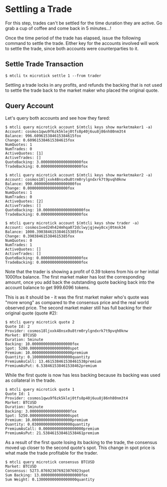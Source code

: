 # Settling a Trade

For this step, trades can't be settled for the time duration they are active. Go grab a cup of coffee and come back in 5 minutes...!

Once the time period of the trade has elapsed, issue the following command to settle the trade. Either key for the accounts involved will work to settle the trade,
since both accounts were counterparties to it.

## Settle Trade Transaction

```
$ mtcli tx microtick settle 1 --from trader
```

Settling a trade locks in any profits, and refunds the backing that is not used to settle the trade back to the market maker who placed the original quote.

## Query Account

Let's query both accounts and see how they fared:

```
$ mtcli query microtick account $(mtcli keys show marketmaker1 -a)
Account: cosmos1qwu9f6zk5klej0tfs8p40j6uu8j86nh80nm3t4
Balance: 996.609615384615384615fox
Change: 0.609615384615384615fox
NumQuotes: 1
NumTrades: 0
ActiveQuotes: [1]
ActiveTrades: []
QuoteBacking: 3.000000000000000000fox
TradeBacking: 0.000000000000000000fox
```

```
$ mtcli query microtick account $(mtcli keys show marketmaker2 -a)
Account: cosmos18ljxxk48nsx0u8trm0rylgndxrk7t9pvqh0knw
Balance: 990.000000000000000000fox
Change: 0.000000000000000000fox
NumQuotes: 1
NumTrades: 0
ActiveQuotes: [2]
ActiveTrades: []
QuoteBacking: 10.000000000000000000fox
TradeBacking: 0.000000000000000000fox
```

```
$ mtcli query microtick account $(mtcli keys show trader -a)
Account: cosmos1ved24h424mhqa072dclwyjgjewy8cxj0tmsk34
Balance: 1000.390384615384615385fox
Change: 0.390384615384615385fox
NumQuotes: 0
NumTrades: 1
ActiveQuotes: []
ActiveTrades: []
QuoteBacking: 0.000000000000000000fox
TradeBacking: 0.000000000000000000fox
```

Note that the trader is showing a profit of 0.39 tokens from his or her initial 1000fox balance. The first market maker has lost the corresponding amount, once you add back the outstanding quote backing back into the account balance to get 999.6096 tokens.

This is as it should be - it was the first market maker who's quote was "more wrong" as compared to the consensus price and the real world observed price.  The second market maker still has full backing for their original quote (quote #2):

```
$ mtcli query microtick quote 2
Quote Id: 2
Provider: cosmos18ljxxk48nsx0u8trm0rylgndxrk7t9pvqh0knw
Market: BTCUSD
Duration: 5minute
Backing: 10.000000000000000000fox
Spot: 5280.000000000000000000spot
Premium: 10.000000000000000000premium
Quantity: 0.100000000000000000quantity
PremiumAsCall: 13.461538461538461538premium
PremiumAsPut: 6.538461538461538462premium
```

While the first quote is now has less backing because its backing was used as collateral in the trade.

```
$ mtcli query microtick quote 1
Quote Id: 1
Provider: cosmos1qwu9f6zk5klej0tfs8p40j6uu8j86nh80nm3t4
Market: BTCUSD
Duration: 5minute
Backing: 3.000000000000000000fox
Spot: 5250.000000000000000000spot
Premium: 10.000000000000000000premium
Quantity: 0.030000000000000000quantity
PremiumAsCall: 0.000000000000000000premium
PremiumAsPut: 21.538461538461538461premium
```

As a result of the first quote losing its backing to the trade, the consensus moved up closer to the second quote's spot. This change in spot price is what made the trade profitable for the trader.

```
$ mtcli query microtick consensus BTCUSD
Market: BTCUSD
Consensus: 5273.076923076923076923spot
Sum Backing: 13.000000000000000000fox
Sum Weight: 0.130000000000000000quantity
```

